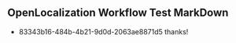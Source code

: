 ## OpenLocalization Workflow Test MarkDown
* 83343b16-484b-4b21-9d0d-2063ae8871d5 
thanks!<!--HONumber=Mar16_HO4-->
